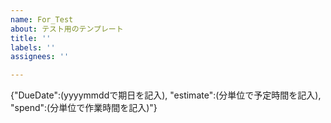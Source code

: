 ```yaml
---
name: For_Test
about: テスト用のテンプレート
title: ''
labels: ''
assignees: ''

---
```


{"DueDate":(yyyymmddで期日を記入), "estimate":(分単位で予定時間を記入), "spend":(分単位で作業時間を記入)"}
